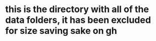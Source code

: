 # this is the directory with all of the data folders, it has been excluded for size saving sake on gh